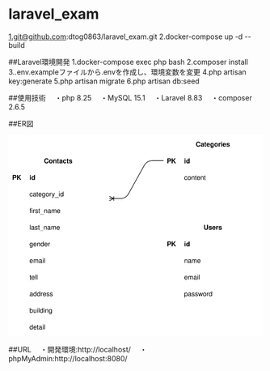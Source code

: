 # laravel_exam
1.git@github.com:dtog0863/laravel_exam.git
2.docker-compose up -d --build

##Laravel環境開発
    1.docker-compose exec php bash
    2.composer install
    3..env.exampleファイルから.envを作成し、環境変数を変更
    4.php artisan key:generate
    5.php artisan migrate
    6.php artisan db:seed

##使用技術
　・php 8.25
　・MySQL 15.1
　・Laravel 8.83
　・composer 2.6.5

##ER図

![ER図](./er-chart.drawio.svg)

##URL
　・開発環境:http://localhost/
　・phpMyAdmin:http://localhost:8080/

